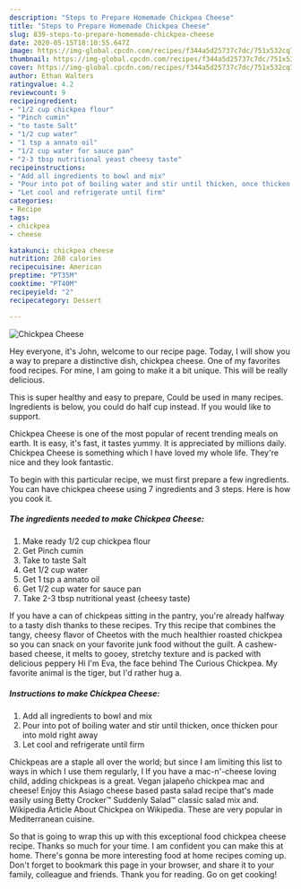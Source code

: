 ```yaml
---
description: "Steps to Prepare Homemade Chickpea Cheese"
title: "Steps to Prepare Homemade Chickpea Cheese"
slug: 839-steps-to-prepare-homemade-chickpea-cheese
date: 2020-05-15T18:10:55.647Z
image: https://img-global.cpcdn.com/recipes/f344a5d25737c7dc/751x532cq70/chickpea-cheese-recipe-main-photo.jpg
thumbnail: https://img-global.cpcdn.com/recipes/f344a5d25737c7dc/751x532cq70/chickpea-cheese-recipe-main-photo.jpg
cover: https://img-global.cpcdn.com/recipes/f344a5d25737c7dc/751x532cq70/chickpea-cheese-recipe-main-photo.jpg
author: Ethan Walters
ratingvalue: 4.2
reviewcount: 9
recipeingredient:
- "1/2 cup chickpea flour"
- "Pinch cumin"
- "to taste Salt"
- "1/2 cup water"
- "1 tsp a annato oil"
- "1/2 cup water for sauce pan"
- "2-3 tbsp nutritional yeast cheesy taste"
recipeinstructions:
- "Add all ingredients to bowl and mix"
- "Pour into pot of boiling water and stir until thicken, once thicken pour into mold right away"
- "Let cool and refrigerate until firm"
categories:
- Recipe
tags:
- chickpea
- cheese

katakunci: chickpea cheese 
nutrition: 268 calories
recipecuisine: American
preptime: "PT35M"
cooktime: "PT40M"
recipeyield: "2"
recipecategory: Dessert

---
```



![Chickpea Cheese](https://img-global.cpcdn.com/recipes/f344a5d25737c7dc/751x532cq70/chickpea-cheese-recipe-main-photo.jpg)

Hey everyone, it's John, welcome to our recipe page. Today, I will show you a way to prepare a distinctive dish, chickpea cheese. One of my favorites food recipes. For mine, I am going to make it a bit unique. This will be really delicious.

This is super healthy and easy to prepare, Could be used in many recipes. Ingredients is below, you could do half cup instead. If you would like to support.

Chickpea Cheese is one of the most popular of recent trending meals on earth. It is easy, it's fast, it tastes yummy. It is appreciated by millions daily. Chickpea Cheese is something which I have loved my whole life. They're nice and they look fantastic.


To begin with this particular recipe, we must first prepare a few ingredients. You can have chickpea cheese using 7 ingredients and 3 steps. Here is how you cook it.

<!--inarticleads1-->

##### The ingredients needed to make Chickpea Cheese:

1. Make ready 1/2 cup chickpea flour
1. Get Pinch cumin
1. Take to taste Salt
1. Get 1/2 cup water
1. Get 1 tsp a annato oil
1. Get 1/2 cup water for sauce pan
1. Take 2-3 tbsp nutritional yeast (cheesy taste)


If you have a can of chickpeas sitting in the pantry, you&#39;re already halfway to a tasty dish thanks to these recipes. Try this recipe that combines the tangy, cheesy flavor of Cheetos with the much healthier roasted chickpea so you can snack on your favorite junk food without the guilt. A cashew-based cheese, it melts to gooey, stretchy texture and is packed with delicious peppery Hi I&#39;m Eva, the face behind The Curious Chickpea. My favorite animal is the tiger, but I&#39;d rather hug a. 

<!--inarticleads2-->

##### Instructions to make Chickpea Cheese:

1. Add all ingredients to bowl and mix
1. Pour into pot of boiling water and stir until thicken, once thicken pour into mold right away
1. Let cool and refrigerate until firm


Chickpeas are a staple all over the world; but since I am limiting this list to ways in which I use them regularly, I If you have a mac-n&#39;-cheese loving child, adding chickpeas is a great. Vegan jalapeño chickpea mac and cheese! Enjoy this Asiago cheese based pasta salad recipe that&#39;s made easily using Betty Crocker™ Suddenly Salad™ classic salad mix and. Wikipedia Article About Chickpea on Wikipedia. These are very popular in Mediterranean cuisine. 

So that is going to wrap this up with this exceptional food chickpea cheese recipe. Thanks so much for your time. I am confident you can make this at home. There's gonna be more interesting food at home recipes coming up. Don't forget to bookmark this page in your browser, and share it to your family, colleague and friends. Thank you for reading. Go on get cooking!
